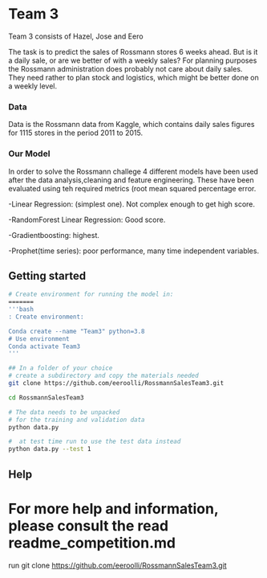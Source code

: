 # Team 3

Team 3 consists of Hazel, Jose and Eero


The task is to predict the sales of Rossmann stores 6 weeks ahead.
But is it a daily sale, or are we better of with a weekly sales?
For planning purposes the Rossmann administration does probably not care about daily sales.  They need rather to plan stock and logistics, which might be better done on a weekly level.

### Data
Data is the Rossmann data from Kaggle, which contains daily sales figures for 1115 stores in the period 2011 to 2015. 

### Our Model
In order to solve the Rossmann challege 4 different models have been used after the data analysis,cleaning and feature engineering. These have been evaluated using  teh required metrics (root mean squared percentage error.

-Linear Regression:  (simplest one). Not complex enough to get high score.

-RandomForest Linear Regression: Good score.

-Gradientboosting: highest.

-Prophet(time series): poor performance, many time independent variables.



## Getting started
```bash
# Create environment for running the model in: 
=======
'''bash
: Create environment: 

Conda create --name "Team3" python=3.8
# Use environment
Conda activate Team3
'''

## In a folder of your choice
# create a subdirectory and copy the materials needed
git clone https://github.com/eeroolli/RossmannSalesTeam3.git

cd RossmannSalesTeam3

# The data needs to be unpacked
# for the training and validation data
python data.py  

#  at test time run to use the test data instead
python data.py --test 1  
```



## Help
For more help and information, please consult the read readme_competition.md
=======
run
git clone https://github.com/eeroolli/RossmannSalesTeam3.git



